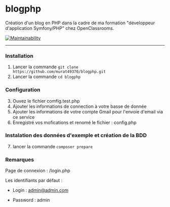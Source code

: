 # blogphp

Création d'un blog en PHP dans la cadre de ma formation "développeur d'application Symfony/PHP" chez OpenClassrooms.

[![Maintainability](https://api.codeclimate.com/v1/badges/85939a793633ad56fc59/maintainability)](https://codeclimate.com/github/murat49370/blogphp/maintainability)

-----------------

### Installation 

1.  Lancer la commande `git clone https://github.com/murat49370/blogphp.git`  
2.  Lancer la commande `cd blogphp` 

### Configuration

3.  Ouvez le fichier comfig.test.php
4.  Ajouter les informations de connection à votre basse de donnée
5.  Ajouter les informations de votre compte Gmail pour l'envoie d'email via ce service
6.  Enregistré vos mofications et renomé le fichier : config.php

### Instalation des données d'exemple et création de la BDD

7.  lancer la commande  `composer prepare` 

### Remarques

Page de connexion : /login.php

Les identifiants par défaut :

- Login : admin@admin.com

- Password : admin


